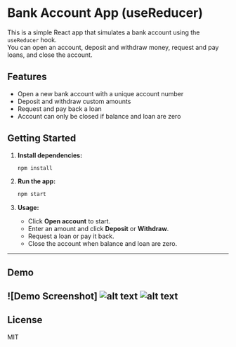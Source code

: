 # Bank Account App (useReducer)

This is a simple React app that simulates a bank account using the `useReducer` hook.  
You can open an account, deposit and withdraw money, request and pay loans, and close the account.

## Features

- Open a new bank account with a unique account number
- Deposit and withdraw custom amounts
- Request and pay back a loan
- Account can only be closed if balance and loan are zero

## Getting Started

1. **Install dependencies:**
   ```bash
   npm install
   ```

2. **Run the app:**
   ```bash
   npm start
   ```

3. **Usage:**
   - Click **Open account** to start.
   - Enter an amount and click **Deposit** or **Withdraw**.
   - Request a loan or pay it back.
   - Close the account when balance and loan are zero.

---

## Demo

![Demo Screenshot]
![alt text](<Screenshot 2025-06-25 173851-1.png>)
![alt text](<Screenshot 2025-06-25 173830.png>)
---

## License

MIT
